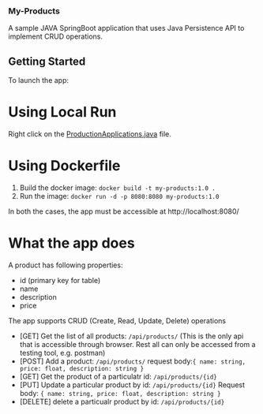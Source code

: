 ### My-Products

A sample JAVA SpringBoot application that uses Java Persistence API to implement CRUD operations. 

## Getting Started

To launch the app:

# Using Local Run

Right click on the [ProductionApplications.java](products\src\main\java\com\bootexample4\products\ProductsApplication.java) file.

# Using Dockerfile

1. Build the docker image:
     `docker build -t my-products:1.0 .`
2. Run the image:
     `docker run -d -p 8080:8080 my-products:1.0`

In both the cases, the app must be accessible at http://localhost:8080/

# What the app does

A product has following properties:

- id  (primary key for table)
- name
- description
- price

The app supports CRUD (Create, Read, Update, Delete) operations

- [GET] Get the list of all products: `/api/products/` (This is the only api that is accessible through browser. Rest all can only be accessed from a testing tool, e.g. postman)
- [POST] Add a product: `/api/products/` request body:`{ name: string, price: float, description: string }`
- [GET] Get the product of a particulatr id: `/api/products/{id}`
- [PUT] Update a particular product by id: `/api/products/{id}` Request body: `{ name: string, price: float, description: string }`
- [DELETE] delete a particualr product by id: `/api/products/{id}`

